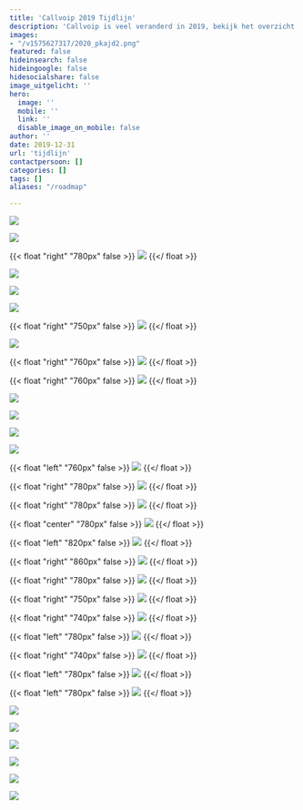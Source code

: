 ```yaml
---
title: 'Callvoip 2019 Tijdlijn'
description: 'Callvoip is veel veranderd in 2019, bekijk het overzicht van dit jaar, en ook volgend jaar!'
images:
- "/v1575627317/2020_pkajd2.png"
featured: false
hideinsearch: false
hideingoogle: false
hidesocialshare: false
image_uitgelicht: ''
hero:
  image: ''
  mobile: ''
  link: ''
  disable_image_on_mobile: false
author: ''
date: 2019-12-31
url: 'tijdlijn'
contactpersoon: []
categories: []
tags: []
aliases: "/roadmap"

---
```

![](https://res.cloudinary.com/callvoip/image/upload/v1577777786/JAN_-_Vamos_niong2.png)

[![](https://res.cloudinary.com/callvoip/image/upload/v1577777809/JAN_-_CTI_l2tzxu.png)](https://www.callvoip.nl/voip-cti-koppelen-dat-het-een-lieve-lust-is/ "CTI")

{{< float "right" "780px" false >}}
[![](https://res.cloudinary.com/callvoip/image/upload/v1577777953/FEB_-_audio_yvngyn.png)](https://www.callvoip.nl/simmpl-app-uitgelicht-geluid/ "Meldteksten")
{{</ float >}}

![](https://res.cloudinary.com/callvoip/image/upload/v1577777972/MRT_-_click_to_dial_gpvitp.png)

![](https://res.cloudinary.com/callvoip/image/upload/v1577777994/MRT_-_Qaller_update_u2b5yc.png)

![](https://res.cloudinary.com/callvoip/image/upload/v1577778188/MRT_-_geuzenet_qaa7wf.png)

{{< float "right" "750px" false >}}
[![](https://res.cloudinary.com/callvoip/image/upload/v1577778207/MRT_-_Noordz_yscrpq.png)](https://www.noordz.nl/2019/03/12/branded-we-maken-telefonie-leuk-en-gemakkelijk "Noordz")
{{</ float >}}

[![](https://res.cloudinary.com/callvoip/image/upload/v1577778222/APR_-_vamos_2.0_q3eosb.png)](https://mailchi.mp/callvoip/simmpl-april19 "Vamos 2.0")

{{< float "right" "760px" false >}}
[![](https://res.cloudinary.com/callvoip/image/upload/v1577778232/APR_-_1000_giswbe.png)](https://www.callvoip.nl/click-to-dial-van-nummer-naar-slimme-toepassingen/ "Click-to-Dial 1000")
{{</ float >}}

{{< float "right" "760px" false >}}
[![](https://res.cloudinary.com/callvoip/image/upload/v1577778254/MEI_-_Dion_ymlaix.png)](https://mailchi.mp/callvoip/simmpl-mei19 "Dion")
{{</ float >}}

[![](https://res.cloudinary.com/callvoip/image/upload/v1577778274/JUL_-_Feature_Update_jvnqmf.png)](https://www.simmpl.nl/downloads/Simmpl_feature-update_juli-2019.pdf "UC update")

![](https://res.cloudinary.com/callvoip/image/upload/v1577778307/JUL_-_Bereikbaarheidsmonitore_ahja7c.png)

![](https://res.cloudinary.com/callvoip/image/upload/v1577778324/JUL_-_Multiple_Called_ID_dmgjse.png)

![](https://res.cloudinary.com/callvoip/image/upload/v1577778338/JUL_-_Update_doorverbinden_ykzfpk.png)

{{< float "left" "760px" false >}}
![](https://res.cloudinary.com/callvoip/image/upload/v1577778350/JUL_Panasonic-certificering_fhwgde.png)
{{</ float >}}

{{< float "right" "780px" false >}}
![](https://res.cloudinary.com/callvoip/image/upload/v1577778360/JUL_-_Tim_v_d_Horst_frllsx.png)
{{</ float >}}

{{< float "right" "780px" false >}}
![](https://res.cloudinary.com/callvoip/image/upload/v1577778374/AUG_-_Nieuw_Callvoip_logo_p3lau2.png)
{{</ float >}}

{{< float "center" "780px" false >}}
[![](https://res.cloudinary.com/callvoip/image/upload/v1577778387/AUG_-_Nieuwe_Website_tdujxs.png)](https://mailchi.mp/callvoip/sep19-nieuwewebsite "Nieuwe Website")
{{</ float >}}

{{< float "left" "820px" false >}}
![](https://res.cloudinary.com/callvoip/image/upload/v1577778399/SEP_-_KPN_ISDN_Stopt_ledlmu.png)
{{</ float >}}

{{< float "right" "860px" false >}}
![](https://res.cloudinary.com/callvoip/image/upload/v1577778410/SEP_-_Roy_Liezen_qhh40g.png)
{{</ float >}}

{{< float "right" "780px" false >}}
[![](https://res.cloudinary.com/callvoip/image/upload/v1577778467/SEP_-_Qaller_3.0_khc8ty.png)](https://mailchi.mp/callvoip/sep19-nieuweqaller_callvoipdsl "Qaller 3.0")
{{</ float >}}

{{< float "right" "750px" false >}}
![](https://res.cloudinary.com/callvoip/image/upload/v1577778485/OKT_-_Tim_2.0_vlnjb3.png)
{{</ float >}}

{{< float "right" "740px" false >}}
![](https://res.cloudinary.com/callvoip/image/upload/v1577778501/NOV_-_Billboard_hqtgsu.png)
{{</ float >}}

{{< float "left" "780px" false >}}
[![](https://res.cloudinary.com/callvoip/image/upload/v1577778513/NOV_-_Promotiedagen_b6cov8.png)](https://www.callvoip.nl/bezoek-ons-tijdens-de-promotiedagen2019/ "Promotiedagen")
{{</ float >}}

{{< float "right" "740px" false >}}
![](https://res.cloudinary.com/callvoip/image/upload/v1577778523/NOV_-_Forum_pey5nl.png)
{{</ float >}}

{{< float "left" "780px" false >}}
[![](https://res.cloudinary.com/callvoip/image/upload/v1577778539/DEC_-_5_mythen_oddbvk.png)](https://www.callvoip.nl/5-mythen-over-voip/ "5 Mythen over VoIP")
{{</ float >}}

{{< float "left" "780px" false >}}
[![](https://res.cloudinary.com/callvoip/image/upload/v1577778552/DEC_-_Kerst_imcyht.png)](https://www.callvoip.nl/kerst-klant-verhaal-2019/ "Kerst Verhaal")
{{</ float >}}

![](https://res.cloudinary.com/callvoip/image/upload/v1577781063/2020_pkajd2.png)

![](https://res.cloudinary.com/callvoip/image/upload/v1577778581/2020_-_SIP_Trunk_nkimxv.png)

![](https://res.cloudinary.com/callvoip/image/upload/v1577778590/2020_-_waiting_position_ygmsit.png)

![](https://res.cloudinary.com/callvoip/image/upload/v1577778604/2020_-_Provisioning_uc3ygd.png)

![](https://res.cloudinary.com/callvoip/image/upload/v1577778616/2020_-_call_in_UC_q9jz9b.png)

![](https://res.cloudinary.com/callvoip/image/upload/v1577778624/2020_-_2FA_cn4rby.png)
